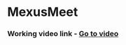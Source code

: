 # MexusMeet

### Working video link - <a href='https://drive.google.com/drive/folders/1jQWw0POhY3YRFHSkDnQsIc_UxgUnEsbY?usp=sharing'>Go to video</a>
